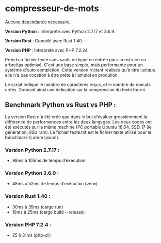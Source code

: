 # compresseur-de-mots

Aucune dépendance nécessaire.

**Version Python** : Interprété avec Python 2.7.17 et 3.6.9.

**Version Rust** : Compilé avec Rust 1.40.

**Version PHP** : Interprété avec PHP 7.2.24

Prend un fichier texte sans sauts de ligne en entrée pour construire un arbre/tas optimisé.
C'est une base simple, mais performante pour un système d'auto complétion.
Cette version n'étant réalisée qu'à titre ludique, elle n'a pas vocation à être prête à l'emploi en prodution.

Le script indique le nombre de caractères reçus, et le nombre de noeuds créés.
Donnant ainsi une indication sur la compression du texte fourni.

## Benchmark Python vs Rust vs PHP :
La version Rust n'a été crée que dans le but d'évaluer grossièrement la différence de performances entre les deux langages.
Les deux codes ont été exécutés sur la même machine (PC portable Ubuntu 18.04, SSD, i7 8e génération, 8Go ram).
Le fichier texte.txt est le fichier texte utilisé pour le benchmark (Lorem Ipsum).

### Version Python 2.7.17 : 
  - 99ms à 105ms de temps d'exécution
  
### Version Python 3.6.9 : 
  - 48ms à 52ms de temps d'exécution (venv)
  
### Version Rust 1.40 : 
  - 30ms à 35ms (cargo run)
  - 18ms à 25ms (cargo build --release)

### Version PHP 7.2.4 :
  - 25 à 31ms (php-cli)
